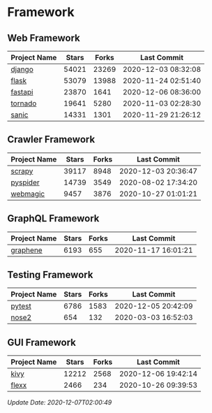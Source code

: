# Framework

## Web Framework
| Project Name | Stars | Forks | Last Commit |
| ------------ | ----- | ----- | ----------- |
| [django](https://github.com/django/django) | 54021 | 23269 | 2020-12-03 08:32:08 |
| [flask](https://github.com/pallets/flask) | 53079 | 13988 | 2020-11-24 02:51:40 |
| [fastapi](https://github.com/tiangolo/fastapi) | 23870 | 1641 | 2020-12-06 08:36:00 |
| [tornado](https://github.com/tornadoweb/tornado) | 19641 | 5280 | 2020-11-03 02:28:30 |
| [sanic](https://github.com/huge-success/sanic) | 14331 | 1301 | 2020-11-29 21:26:12 |

## Crawler Framework
| Project Name | Stars | Forks | Last Commit |
| ------------ | ----- | ----- | ----------- |
| [scrapy](https://github.com/scrapy/scrapy) | 39117 | 8948 | 2020-12-03 20:36:47 |
| [pyspider](https://github.com/binux/pyspider) | 14739 | 3549 | 2020-08-02 17:34:20 |
| [webmagic](https://github.com/code4craft/webmagic) | 9457 | 3876 | 2020-10-27 01:01:21 |

## GraphQL Framework
| Project Name | Stars | Forks | Last Commit |
| ------------ | ----- | ----- | ----------- |
| [graphene](https://github.com/graphql-python/graphene) | 6193 | 655 | 2020-11-17 16:01:21 |

## Testing Framework
| Project Name | Stars | Forks | Last Commit |
| ------------ | ----- | ----- | ----------- |
| [pytest](https://github.com/pytest-dev/pytest) | 6786 | 1583 | 2020-12-05 20:42:09 |
| [nose2](https://github.com/nose-devs/nose2) | 654 | 132 | 2020-03-03 16:52:03 |

## GUI Framework
| Project Name | Stars | Forks | Last Commit |
| ------------ | ----- | ----- | ----------- |
| [kivy](https://github.com/kivy/kivy) | 12212 | 2568 | 2020-12-06 19:42:14 |
| [flexx](https://github.com/flexxui/flexx) | 2466 | 234 | 2020-10-26 09:39:53 |

*Update Date: 2020-12-07T02:00:49*